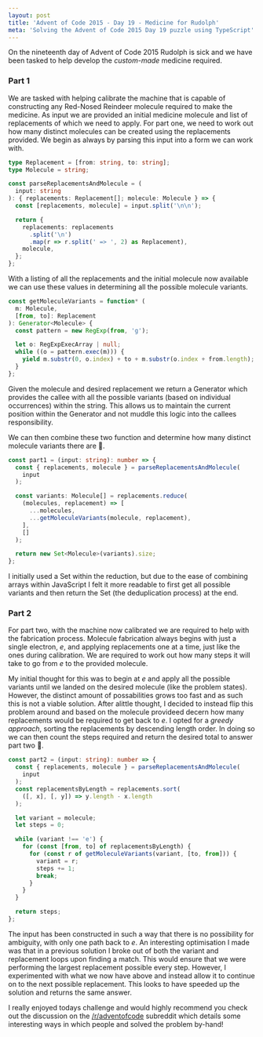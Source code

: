 ```yaml
---
layout: post
title: 'Advent of Code 2015 - Day 19 - Medicine for Rudolph'
meta: 'Solving the Advent of Code 2015 Day 19 puzzle using TypeScript'
---
```


On the nineteenth day of Advent of Code 2015 Rudolph is sick and we have been tasked to help develop the _custom-made_ medicine required.

<!--more-->

### Part 1

We are tasked with helping calibrate the machine that is capable of constructing any Red-Nosed Reindeer molecule required to make the medicine.
As input we are provided an initial medicine molecule and list of replacements of which we need to apply.
For part one, we need to work out how many distinct molecules can be created using the replacements provided.
We begin as always by parsing this input into a form we can work with.

```typescript
type Replacement = [from: string, to: string];
type Molecule = string;

const parseReplacementsAndMolecule = (
  input: string
): { replacements: Replacement[]; molecule: Molecule } => {
  const [replacements, molecule] = input.split('\n\n');

  return {
    replacements: replacements
      .split('\n')
      .map(r => r.split(' => ', 2) as Replacement),
    molecule,
  };
};
```

With a listing of all the replacements and the initial molecule now available we can use these values in determining all the possible molecule variants.

```typescript
const getMoleculeVariants = function* (
  m: Molecule,
  [from, to]: Replacement
): Generator<Molecule> {
  const pattern = new RegExp(from, 'g');

  let o: RegExpExecArray | null;
  while ((o = pattern.exec(m))) {
    yield m.substr(0, o.index) + to + m.substr(o.index + from.length);
  }
};
```

Given the molecule and desired replacement we return a Generator which provides the callee with all the possible variants (based on individual occurrences) within the string.
This allows us to maintain the current position within the Generator and not muddle this logic into the callees responsibility.

We can then combine these two function and determine how many distinct molecule variants there are 🌟.

```typescript
const part1 = (input: string): number => {
  const { replacements, molecule } = parseReplacementsAndMolecule(
    input
  );

  const variants: Molecule[] = replacements.reduce(
    (molecules, replacement) => [
      ...molecules,
      ...getMoleculeVariants(molecule, replacement),
    ],
    []
  );

  return new Set<Molecule>(variants).size;
};
```

I initially used a Set within the reduction, but due to the ease of combining arrays within JavaScript I felt it more readable to first get all possible variants and then return the Set (the deduplication process) at the end.

### Part 2

For part two, with the machine now calibrated we are required to help with the fabrication process.
Molecule fabrication always begins with just a single electron, _e_, and applying replacements one at a time, just like the ones during calibration.
We are required to work out how many steps it will take to go from _e_ to the provided molecule.

My initial thought for this was to begin at _e_ and apply all the possible variants until we landed on the desired molecule (like the problem states).
However, the distinct amount of possabilities grows too fast and as such this is not a viable solution.
After alittle thought, I decided to instead flip this problem around and based on the molecule provideed decern how many replacements would be required to get back to _e_.
I opted for a _greedy approach_, sorting the replacements by descending length order.
In doing so we can then count the steps required and return the desired total to answer part two 🌟.

```typescript
const part2 = (input: string): number => {
  const { replacements, molecule } = parseReplacementsAndMolecule(
    input
  );
  const replacementsByLength = replacements.sort(
    ([, x], [, y]) => y.length - x.length
  );

  let variant = molecule;
  let steps = 0;

  while (variant !== 'e') {
    for (const [from, to] of replacementsByLength) {
      for (const r of getMoleculeVariants(variant, [to, from])) {
        variant = r;
        steps += 1;
        break;
      }
    }
  }

  return steps;
};
```

The input has been constructed in such a way that there is no possibility for ambiguity, with only one path back to _e_.
An interesting optimisation I made was that in a previous solution I broke out of both the variant and replacement loops upon finding a match.
This would ensure that we were performing the largest replacement possible every step.
However, I experimented with what we now have above and instead allow it to continue on to the next possible replacement.
This looks to have speeded up the solution and returns the same answer.

I really enjoyed todays challenge and would highly recommend you check out the discussion on the [/r/adventofcode](https://www.reddit.com/r/adventofcode/comments/3xflz8/day_19_solutions/) subreddit which details some interesting ways in which people and solved the problem by-hand!

